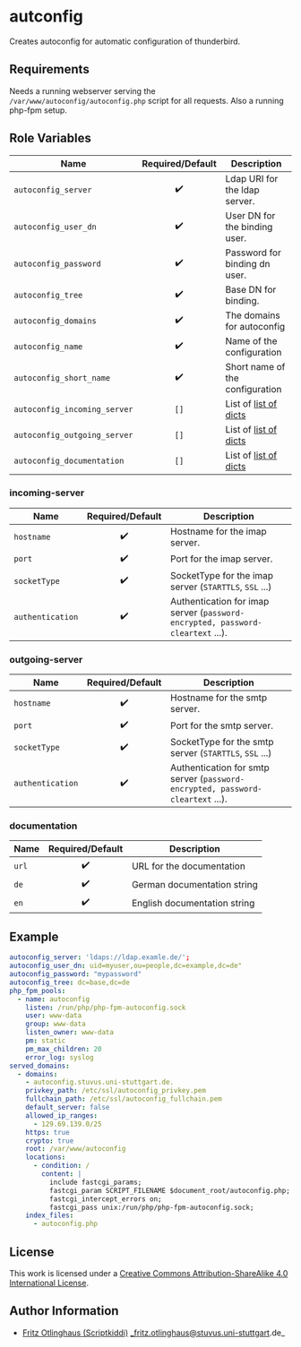 # autconfig

Creates autoconfig for automatic configuration of thunderbird.

## Requirements
Needs a running webserver serving the `/var/www/autoconfig/autoconfig.php` script for all requests.
Also a running php-fpm setup.

## Role Variables

| Name                         | Required/Default   | Description                               |
|------------------------------|:------------------:|-------------------------------------------|
| `autoconfig_server`          | :heavy_check_mark: | Ldap URI for the ldap server.             |
| `autoconfig_user_dn`         | :heavy_check_mark: | User DN for the binding user.             |
| `autoconfig_password`        | :heavy_check_mark: | Password for binding dn user.             |
| `autoconfig_tree`            | :heavy_check_mark: | Base DN for binding.                      |
| `autoconfig_domains`         | :heavy_check_mark: | The domains for autoconfig                |
| `autoconfig_name`            | :heavy_check_mark: | Name of the configuration                 |
| `autoconfig_short_name`      | :heavy_check_mark: | Short name of the configuration           |
| `autoconfig_incoming_server` | `[]`               | List of [list of dicts](#incoming-server) |
| `autoconfig_outgoing_server` | `[]`               | List of [list of dicts](#outgoing-server) |
| `autoconfig_documentation`   | `[]`               | List of [list of dicts](#documentation)   |

### incoming-server

| Name             | Required/Default   | Description                                                                    |
|------------------|:------------------:|--------------------------------------------------------------------------------|
| `hostname`       | :heavy_check_mark: | Hostname for the imap server.                                                  |
| `port`           | :heavy_check_mark: | Port for the imap server.                                                      |
| `socketType`     | :heavy_check_mark: | SocketType for the imap server (`STARTTLS`, `SSL` ...)                         |
| `authentication` | :heavy_check_mark: | Authentication for imap server (`password-encrypted, password-cleartext` ...). |

### outgoing-server

| Name             | Required/Default   | Description                                                                    |
|------------------|:------------------:|--------------------------------------------------------------------------------|
| `hostname`       | :heavy_check_mark: | Hostname for the smtp server.                                                  |
| `port`           | :heavy_check_mark: | Port for the smtp server.                                                      |
| `socketType`     | :heavy_check_mark: | SocketType for the smtp server (`STARTTLS`, `SSL` ...)                         |
| `authentication` | :heavy_check_mark: | Authentication for smtp server (`password-encrypted, password-cleartext` ...). |

### documentation

| Name  | Required/Default   | Description                  |
|-------|:------------------:|------------------------------|
| `url` | :heavy_check_mark: | URL for the documentation    |
| `de`  | :heavy_check_mark: | German documentation string  |
| `en`  | :heavy_check_mark: | English documentation string |

## Example

```yml
autoconfig_server: 'ldaps://ldap.examle.de/';
autoconfig_user_dn: uid=myuser,ou=people,dc=example,dc=de"
autoconfig_password: "mypassword"
autoconfig_tree: dc=base,dc=de
php_fpm_pools:
  - name: autoconfig
    listen: /run/php/php-fpm-autoconfig.sock
    user: www-data
    group: www-data
    listen_owner: www-data
    pm: static
    pm_max_children: 20
    error_log: syslog
served_domains:
  - domains:
    - autoconfig.stuvus.uni-stuttgart.de.
    privkey_path: /etc/ssl/autoconfig_privkey.pem
    fullchain_path: /etc/ssl/autoconfig_fullchain.pem
    default_server: false
    allowed_ip_ranges:
      - 129.69.139.0/25
    https: true
    crypto: true
    root: /var/www/autoconfig
    locations:
      - condition: /
        content: |
          include fastcgi_params;
          fastcgi_param SCRIPT_FILENAME $document_root/autoconfig.php;
          fastcgi_intercept_errors on;
          fastcgi_pass unix:/run/php/php-fpm-autoconfig.sock;
    index_files:
      - autoconfig.php
```

## License

This work is licensed under a [Creative Commons Attribution-ShareAlike 4.0 International License](https://creativecommons.org/licenses/by-sa/4.0/).

## Author Information

- [Fritz Otlinghaus (Scriptkiddi)](https://github.com/Scriptkiddi) _fritz.otlinghaus@stuvus.uni-stuttgart.de_

